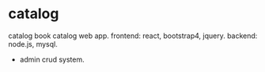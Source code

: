 # catalog
catalog
book catalog web app.
frontend:
react, bootstrap4, jquery.
backend:
node.js, mysql.

+ admin crud system.
